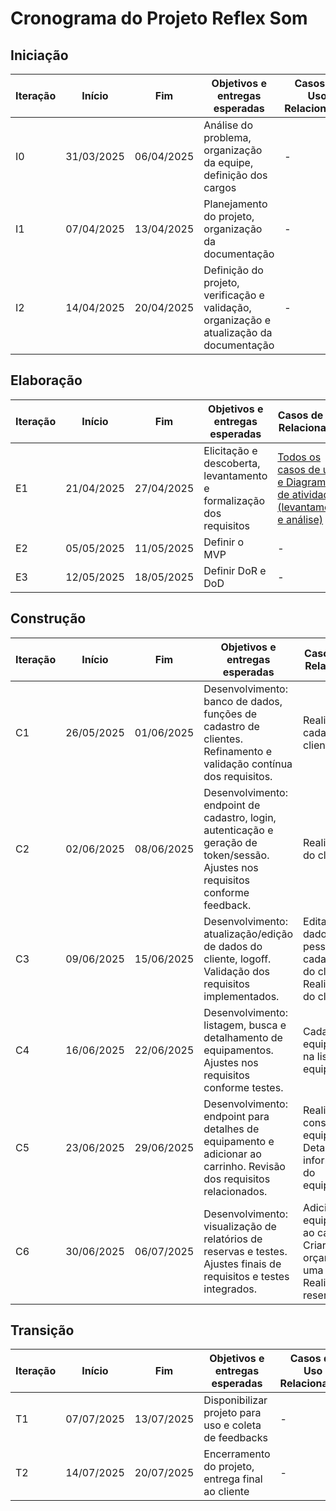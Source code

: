 # Cronograma do Projeto Reflex Som

## Iniciação

| Iteração | Início     | Fim        | Objetivos e entregas esperadas                              | Casos de Uso Relacionados                |
|----------|------------|------------|-------------------------------------------------------------|------------------------------------------|
| I0       | 31/03/2025 | 06/04/2025 | Análise do problema, organização da equipe, definição dos cargos | -                                        |
| I1       | 07/04/2025 | 13/04/2025 | Planejamento do projeto, organização da documentação         | -                                        |
| I2       | 14/04/2025 | 20/04/2025 | Definição do projeto, verificação e validação, organização e atualização da documentação | -                                        |

## Elaboração

| Iteração | Início     | Fim        | Objetivos e entregas esperadas                              | Casos de Uso Relacionados                              |
|----------|------------|------------|-------------------------------------------------------------|--------------------------------------------------------|
| E1       | 21/04/2025 | 27/04/2025 | Elicitação e descoberta, levantamento e formalização dos requisitos | [Todos os casos de uso e Diagrama de atividades (levantamento e análise)](diagramas.md)          |
| E2       | 05/05/2025 | 11/05/2025 | Definir o MVP                                                | -                                                      |
| E3       | 12/05/2025 | 18/05/2025 | Definir DoR e DoD                                           | -                                                      |

## Construção

| Iteração | Início     | Fim        | Objetivos e entregas esperadas | Casos de Uso Relacionados |
|----------|------------|------------|---------|-----------------|
| C1       | 26/05/2025 | 01/06/2025 | Desenvolvimento: banco de dados, funções de cadastro de clientes. Refinamento e validação contínua dos requisitos. | Realizar cadastro do cliente                            |
| C2       | 02/06/2025 | 08/06/2025 | Desenvolvimento: endpoint de cadastro, login, autenticação e geração de token/sessão. Ajustes nos requisitos conforme feedback. | Realizar login do cliente |
| C3       | 09/06/2025 | 15/06/2025 | Desenvolvimento: atualização/edição de dados do cliente, logoff. Validação dos requisitos implementados. | Editar os dados pessoais cadastrados do cliente, Realizar logoff do cliente |
| C4       | 16/06/2025 | 22/06/2025 | Desenvolvimento: listagem, busca e detalhamento de equipamentos. Ajustes nos requisitos conforme testes. | Cadastrar equipamento na lista de equipamentos |
| C5       | 23/06/2025 | 29/06/2025 | Desenvolvimento: endpoint para detalhes de equipamento e adicionar ao carrinho. Revisão dos requisitos relacionados. | Realizar consulta de equipamentos; Detalhar informações do equipamento|
| C6       | 30/06/2025 | 06/07/2025 | Desenvolvimento: visualização de relatórios de reservas e testes. Ajustes finais de requisitos e testes integrados. | Adicionar equipamentos ao carrinho; Criar orçamento de uma reserva; Realizar reservas |

## Transição

| Iteração | Início     | Fim        | Objetivos e entregas esperadas | Casos de Uso Relacionados |
|----------|------------|------------|--------------------------------|---------------------------|
| T1       | 07/07/2025 | 13/07/2025 | Disponibilizar projeto para uso e coleta de feedbacks       | - |
| T2       | 14/07/2025 | 20/07/2025 | Encerramento do projeto, entrega final ao cliente            | - |


<!-- | Fase do OpenUp | Iteração | Início      | Fim         | Objetivos e entregas esperadas                                                                 |
|----------------|--------|-------------|-------------|------------------------------------------------------------------------------------------------|
| Iniciação      | 0      | 31/03/2025  | 06/04/2025  | Análise do problema, organização da equipe, definição dos cargos                               |
|                | 1      | 07/04/2025  | 13/04/2025  | Planejamento do projeto, organização da documentação                                            |
|                | 2      | 14/04/2025  | 20/04/2025  | Definição do projeto, organização da documentação                                               |
| Elaboração     | 3      | 21/04/2025  | 27/04/2025  | Levantar e formalizar os requisitos, capacitações                                              |
|                | 4      | 28/04/2025  | 04/05/2025  | Protótipo no Figma, análise de riscos, capacitações                                            |
|                | 5      | 05/05/2025  | 11/05/2025  | Definir o MVP                                                                                  |
|                | 6      | 12/05/2025  | 18/05/2025  | Definir DoR e DoD, validação dos protótipos pelo cliente                                       |
|                | 7      | 19/05/2025  | 25/05/2025  | Implementar oferta de produtos conforme protótipo Figma, capacitações                          |
| Construção     | 8      | 26/05/2025  | 01/06/2025  | Desenvolver Banco de dados, criar funções de cadastro de clientes                              |
|                | 9      | 02/06/2025  | 08/06/2025  | Criar funcionalidade de adicionar produtos ao carrinho e criar funções de cadastro de cliente  |
|                | 10     | 09/06/2025  | 15/06/2025  | Adicionar opção de agendamento de produtos e visualizar histórico de empréstimo                |
|                | 11     | 16/06/2025  | 22/06/2025  | Criação de painel administrativo, para gerenciar produtos e clientes                           |
|                | 12     | 23/06/2025  | 29/06/2025  | Organização do painel administrativo, testes                                                   |
|                | 13     | 30/06/2025  | 06/07/2025  | Entrega de software funcional para utilização e coleta de feedbacks, teste de funcionalidade, correções |
| Transição      | 14     | 07/07/2025  | 13/07/2025  | Disponibilizar projeto para uso e coleta de feedbacks para possíveis melhorias                 |
|                | 15     | 14/07/2025  | 20/07/2025  | Encerramento do projeto, entrega final ao cliente                                               | -->
